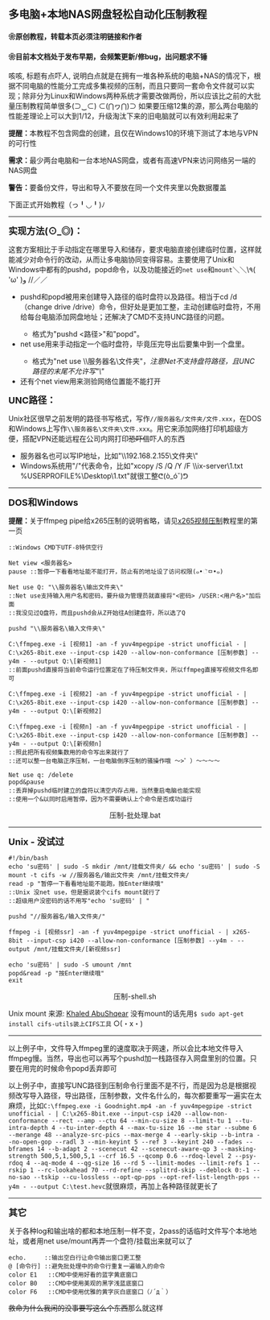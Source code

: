 ## 多电脑+本地NAS网盘轻松自动化压制教程
#### ❀原创教程，转载本页必须注明链接和作者
#### ❀目前本文档处于发布早期，会频繁更新/修bug，出问题求不锤

咳咳, 标题有点吓人, 说明白点就是在拥有一堆各种系统的电脑+NAS的情况下，根据不同电脑的性能分工完成多集视频的压制，而且只要同一套命令文件就可以实现；除非分为Linux和Windows两种系统才需要改做两份，所以应该比之前的大批量压制教程简单很多(⊃‿⊂) ⊂(⋂ヮ⋂)⊃
如果要压缩12集的源，那么两台电脑的性能差理论上可以大到1/12，升级淘汰下来的旧电脑就可以有效利用起来了

<b>提醒：</b>本教程不包含网盘的创建，且仅在Windows10的环境下测试了本地与VPN的可行性

<b>需求：</b>最少两台电脑和一台本地NAS网盘，或者有高速VPN来访问网络另一端的NAS网盘

<b>警告：</b>要备份文件，导出和导入不要放在同一个文件夹里以免数据覆盖

下面正式开始教程（っ╹◡╹)ﾉ

-----

<font size=4><b>实现方法(⊙_◎)：</b></font>

这套方案相比于手动指定在哪里导入和储存，要求电脑直接创建临时位置，这样就能减少对命令行的改动，从而让多电脑协同变得容易。主要使用了Unix和Windows中都有的pushd，popd命令，以及功能接近的`net use`和`mount`＼＼\\٩( 'ω' )و //／／
<ul>
    <li>pushd和popd被用来创建导入路径的临时盘符以及路径。相当于cd /d（change drive /drive）命令，但好处是更加工整，主动创建临时盘符，不用给每台电脑添加网盘地址；还解决了CMD不支持UNC路径的问题。</li><ul>
        <li>格式为"pushd <路径>"和"popd"。</li></ul>
    <li>net use用来手动指定一个临时盘符，毕竟压完导出后要集中到一个盘里。</li><ul>
        <li>格式为"net use \\服务器名\文件夹"，<i>注意Net不支持盘符路径，且UNC路径的末尾不允许写"\"</i></li></ul>
    <li>还有个net view用来测验网络位置能不能打开</li>
</ul>

<font size=4><b>UNC路径：</b></font>

Unix社区很早之前发明的路径书写格式，写作`//服务器名/文件夹/文件.xxx`，在DOS和Windows上写作`\\服务器名\文件夹\文件.xxx`。用它来添加网络打印机超级方便，搭配VPN还能远程在公司内网打印~~恐吓信~~吓人的东西
<ul>
    <li>服务器名也可以写IP地址，比如"\\192.168.2.155\文件夹\"</li>
    <li>Windows系统用"/"代表命令，比如"xcopy /S /Q /Y /F \\ix-server\1.txt %USERPROFILE%\Desktop\1.txt"就很工整ᕦ(ò_óˇ)ᕤ</li>
</ul>

-----

<font size=4><b>DOS和Windows</b></font>

<b>提醒：</b>关于ffmpeg pipe给x265压制的说明省略，请见[x265视频压制][1]教程里的第一页
    
    ::Windows CMD下UTF-8特供空行
    
    Net view <服务器名>
    pause ::暂停一下看看地址能不能打开，防止有的地址设了访问权限(๑•ૅㅁ•๑)

    Net use Q: "\\服务器名\输出文件夹\"
    ::Net use支持输入用户名和密码，要升级为管理员就直接将"<密码> /USER:<用户名>"加后面
    ::我没见过Q盘符，而且pushd会从Z开始往A创建盘符，所以选了Q

    pushd "\\服务器名\输入文件夹\"

    C:\ffmpeg.exe -i [视频1] -an -f yuv4mpegpipe -strict unofficial - | C:\x265-8bit.exe --input-csp i420 --allow-non-conformance [压制参数] --y4m - --output Q:\[新视频1]
    ::前面pushd直接将当前命令运行位置定在了待压制文件夹，所以ffmpeg直接写视频文件名即可

    C:\ffmpeg.exe -i [视频2] -an -f yuv4mpegpipe -strict unofficial - | C:\x265-8bit.exe --input-csp i420 --allow-non-conformance [压制参数] --y4m - --output Q:\[新视频2]

    C:\ffmpeg.exe -i [视频n] -an -f yuv4mpegpipe -strict unofficial - | C:\x265-8bit.exe --input-csp i420 --allow-non-conformance [压制参数] --y4m - --output Q:\[新视频n]
    ::照此把所有视频集数用的命令写出来就行了
    ::还可以整一台电脑正序压制，一台电脑倒序压制的骚操作哦 ～>゜）～～～～

    Net use q: /delete
    popd&pause
    ::丢弃掉pushd临时建立的盘符以清空内存占用，当然重启电脑也能实现
    ::使用一个&以同时启用暂停，因为不需要确认上个命令是否成功运行


<p align="center">压制-批处理.bat</p>
 
-----

<font size=4><b>Unix - 没试过</b></font>

    #!/bin/bash
    echo 'su密码' | sudo -S mkdir /mnt/挂载文件夹/ && echo 'su密码' | sudo -S mount -t cifs -w //服务器名/输出文件夹 /mnt/挂载文件夹/
    read -p "暂停一下看看地址能不能跑，按Enter继续哦"
    ::Unix 没net use，但是据说装个cifs mount就行了
    ::超级用户没密码的话不用写"echo 'su密码' | "

    pushd "//服务器名/输入文件夹/"

    ffmpeg -i [视频ssr] -an -f yuv4mpegpipe -strict unofficial - | x265-8bit --input-csp i420 --allow-non-conformance [压制参数] --y4m - --output /mnt/挂载文件夹/[新视频ssr]

    echo 'su密码' | sudo -S umount /mnt
    popd&read -p "按Enter继续哦"
    exit


<p align="center">压制-shell.sh</p>

Unix mount 来源: [Khaled AbuShqear][2]
没有mount的话先用`$ sudo apt-get install cifs-utils装上CIFS工具` ○(・x・)

-----

以上例子中，文件导入ffmpeg里的速度取决于网速，所以会比本地文件导入ffmpeg慢。当然，导出也可以再写个pushd加一栈路径存入网盘里别的位置。只要在用完的时候命令popd丢弃即可

以上例子中，直接写UNC路径到压制命令行里面不是不行，而是因为总是根据视频改写导入路径，导出路径，压制参数，文件名什么的，每次都要重写一遍实在太麻烦，比如`C:\ffmpeg.exe -i Goodnight.mp4 -an -f yuv4mpegpipe -strict unofficial - | C:\x265-8bit.exe --input-csp i420 --allow-non-conformance --rect --amp --ctu 64 --min-cu-size 8 --limit-tu 1 --tu-intra-depth 4 --tu-inter-depth 4 --max-tu-size 16 --me star --subme 6 --merange 48 --analyze-src-pics --max-merge 4 --early-skip --b-intra --no-open-gop --radl 3 --min-keyint 5 --ref 3 --keyint 240 --fades --bframes 14 --b-adapt 2 --scenecut 42 --scenecut-aware-qp 3 --masking-strength 500,5,1,500,5,1 --crf 16.5 --qcomp 0.6 --rdoq-level 2 --psy-rdoq 4 --aq-mode 4 --qg-size 16 --rd 5 --limit-modes --limit-refs 1 --rskip 1 --rc-lookahead 70 --rd-refine --splitrd-skip --deblock 0:-1 --no-sao --tskip --cu-lossless --opt-qp-pps --opt-ref-list-length-pps --y4m - --output C:\test.hevc`就很麻烦，再加上各种路径就更长了

-----

<font size=4><b>其它</b></font>

关于各种log和输出啥的都和本地压制一样不变，2pass的话临时文件写个本地地址，或者用net use/mount再弄一个盘符/挂载出来就可以了

    echo.     ::输出空白行让命令输出窗口更工整
    @ [命令行] ::避免批处理中的命令行重复一遍输入的命令
    color E1   ::CMD中使用好看的蓝字黄底窗口
    color B0   ::CMD中使用美观的黑字浅蓝底窗口
    color F6   ::CMD中使用优雅的黄字灰白底窗口（ﾉ´д｀）

  [1]: https://nazorip.site/archives/63/
  [2]: https://askubuntu.com/questions/46183/how-to-map-a-network-drive

~~救命为什么我闲的没事要写这么个东西~~那么就这样
